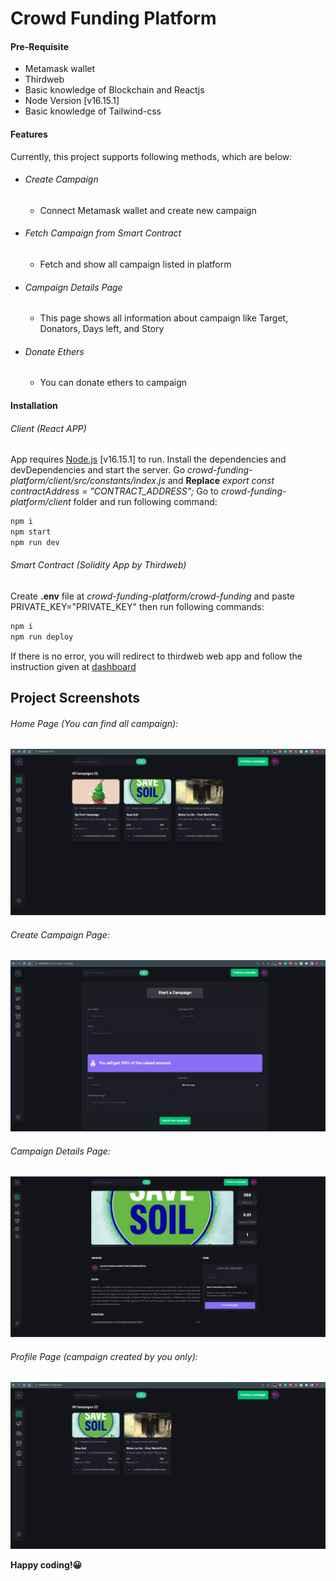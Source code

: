 # Crowd Funding Platform

#### Pre-Requisite
- Metamask wallet
- Thirdweb
- Basic knowledge of Blockchain and Reactjs
- Node Version [v16.15.1]
- Basic knowledge of Tailwind-css
 
#### Features
Currently, this project supports following methods, which are below:
- ###### Create Campaign
    - Connect Metamask wallet and create new campaign
- ###### Fetch Campaign from Smart Contract
    - Fetch and show all campaign listed in platform
- ###### Campaign Details Page
    - This page shows all information about campaign like Target, Donators, Days left, and Story
- ###### Donate Ethers
    - You can donate ethers to campaign
 
#### Installation
###### Client (React APP)
App requires [Node.js](https://nodejs.org/) [v16.15.1] to run.
Install the dependencies and devDependencies and start the server.
Go *crowd-funding-platform/client/src/constants/index.js* and **Replace**  *export const contractAddress = "CONTRACT_ADDRESS";*
Go to  *crowd-funding-platform/client* folder and run following command:
```sh
npm i
npm start
npm run dev
```
###### Smart Contract (Solidity App by Thirdweb)
Create **.env** file at *crowd-funding-platform/crowd-funding* and paste PRIVATE_KEY="PRIVATE_KEY" then run following commands:
```sh
npm i
npm run deploy
```
If there is no error, you will redirect to thirdweb web app and follow the instruction given at [dashboard](https://thirdweb.com/dashboard)
## Project Screenshots
###### Home Page (You can find all campaign):
![This is an image](https://raw.githubusercontent.com/nikhilkrdwivedi/crowd-funding-platform/master/screenshots/homepage.png)
###### Create Campaign Page:
![This is an image](https://raw.githubusercontent.com/nikhilkrdwivedi/crowd-funding-platform/master/screenshots/create-campaign.png)
###### Campaign Details Page:
![This is an image](https://raw.githubusercontent.com/nikhilkrdwivedi/crowd-funding-platform/master/screenshots/campaign-details.png)
###### Profile Page (campaign created by you only):
![This is an image](https://raw.githubusercontent.com/nikhilkrdwivedi/crowd-funding-platform/master/screenshots/profile-page.png)

**Happy coding!😀**